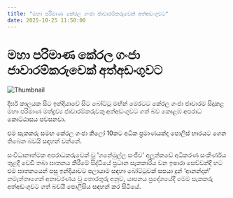 ```yaml
---
title: "මහා පරිමාණ කේරල ගංජා ජාවාරම්කරුවෙක් අත්අඩංගුවට"
date: 2025-10-25 11:50:00
---
```


# මහා පරිමාණ කේරල ගංජා ජාවාරම්කරුවෙක් අත්අඩංගුවට

![Thumbnail](https://helakuru.sgp1.cdn.digitaloceanspaces.com/esana/images/lib/arrested2[1].jpg)

දීර්ඝ කාලයක සිට ඉන්දියාවේ සිට බෝට්ටු මඟින් මෙරටට කේරල ගංජා ජාවාරම සිදුකළ මහා පරිමාණ මත්ද්‍රව්‍ය ජාවාරම්කරුවකු අත්අඩංගුවට ගත් බව කොළඹ අපරාධ කොට්ඨාසය පවසනවා.

එම සැකකරු සමඟ කේරල ගංජා කිලෝ 10කට අධික ප්‍රමාණයක්ද පොලිස් භාරයට ගෙන තිබෙන බවයි සඳහන් වන්නේ.

සංවිධානාත්මක අපරාධකරුවෙක් වූ 'ගනේමුල්ල සංජීව' අලුත්කඩේ අධිකරණ සංකීර්ණය තුළදී වෙඩි තබා ඝාතනය කිරීමේ සිද්ධියේ ප්‍රධාන සැකකාරිය වන ඉෂාරා සෙව්වන්දි හ‍ට එම ඝාතනයෙන් පසු ඉන්දියාවට පලායාම සඳහා බෝට්ටුවක් සපයා දුන් ‘ආනන්දන්’ නමැත්තාගෙන් අනාවරණය වූ තොරතුරු අනුව, යාපනය ප්‍රදේශයේදී මෙම සැකකරු අත්අඩංගුවට ගත් බවයි පොලිසිය සඳහන් කර සිටියේ.

